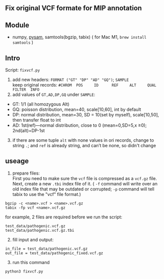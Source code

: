 
## Fix original VCF formate for MIP annotation

## Module 
 - numpy, [pysam](https://github.com/pysam-developers/pysam), samtools(bgzip, tabix) ( for Mac M1, `brew install samtools` )

## Intro
Script: `fixvcf.py`

1. add new headers: `FORMAT ("GT" "DP" "AD" "GQ")`; `SAMPLE`  
   keep original records: `#CHROM  POS     ID      REF     ALT     QUAL    FILTER  INFO `
2. add values of `GT,AD,DP,GQ` under `SAMPLE`: 
  - GT: 1/1    (all homozygous Alt)
  - GQ: poisson distribution, mean=40, scale[10,60], int by default
  - DP: normal distribution, mean=30, SD = 10(set by myself), scale[10,50], then transfer float to int
  - AD: 1st(ref)—normal distribution, close to 0 (mean=0,SD=5,x ≥0); 2nd(alt)=DP-1st
3. if there are some tuple `alt` with none values in ori records, change to string `.`; and `ref` is already string, and can’t be none, so didn't change


## useage
1.  prepare files:  
First you need to make sure the `vcf` file is compressed as a `vcf.gz` file.  
Next, create a new `.tbi` index file of it. ( `-f` command will write over an old index file that may be outdated or corrupted; `-p` command will tell tabix to use the "vcf" file format.)
```
bgzip -c <name>.vcf > <name>.vcf.gz     
tabix -fp vcf <name>.vcf.gz          
```
 for example, 2 files are required before we run the script:
```
test_data/pathogenic.vcf.gz
test_data/pathogenic.vcf.gz.tbi
```

2. fill input and output:
```
in_file = test_data/pathogenic.vcf.gz
out_file = test_data/pathogenic_fixed.vcf.gz
```

3. run this command
```
python3 fixvcf.py
```

   




